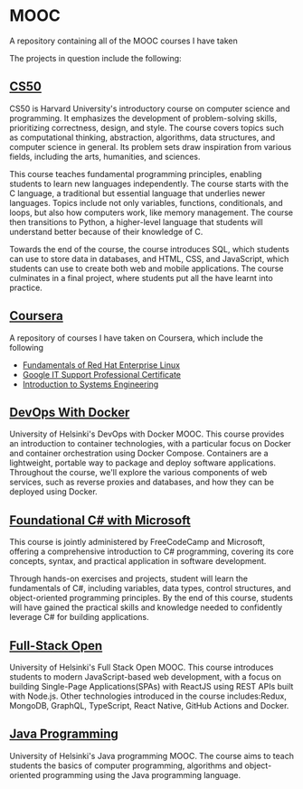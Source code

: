 # MOOC
A repository containing all of the MOOC courses I have taken

The projects in question include the following:

## [CS50](https://github.com/khkhiu/MOOC/tree/main/CS50)
CS50 is Harvard University's introductory course on computer science and programming. It emphasizes the development of problem-solving skills, prioritizing correctness, design, and style. The course covers topics such as computational thinking, abstraction, algorithms, data structures, and computer science in general. Its problem sets draw inspiration from various fields, including the arts, humanities, and sciences.

This course teaches fundamental programming principles, enabling students to learn new languages independently. The course starts with the C language, a traditional but essential language that underlies newer languages. Topics include not only variables, functions, conditionals, and loops, but also how computers work, like memory management. The course then transitions to Python, a higher-level language that students will understand better because of their knowledge of C.

Towards the end of the course, the course introduces SQL, which students can use to store data in databases, and HTML, CSS, and JavaScript, which students can use to create both web and mobile applications. The course culminates in a final project, where students put all the have learnt into practice.

## [Coursera](https://github.com/khkhiu/MOOC/tree/main/Coursera)
A repository of courses I have taken on Coursera, which include the following
- [Fundamentals of Red Hat Enterprise Linux](https://coursera.org/share/bd0e2c633d918f4133a205ee785a5f75)
- [Google IT Support Professional Certificate](https://coursera.org/share/a3e9432aa18866dbd435e264849f91d5)
- [Introduction to Systems Engineering](https://coursera.org/share/738fc84d17bbd3eec03c81aa32fddf31)

## [DevOps With Docker](https://github.com/khkhiu/MOOC/tree/main/Devops_with_Docker)
University of Helsinki's DevOps with Docker MOOC. This course provides an introduction to container technologies, with a particular focus on Docker and container orchestration using Docker Compose. Containers are a lightweight, portable way to package and deploy software applications. Throughout the course, we'll explore the various components of web services, such as reverse proxies and databases, and how they can be deployed using Docker.

## [Foundational C# with Microsoft](https://github.com/khkhiu/MOOC/tree/main/Foundational_C%23_with_Microsoft)
This course is jointly administered by FreeCodeCamp and Microsoft, offering a comprehensive introduction to C# programming, covering its core concepts, syntax, and practical application in software development.

Through hands-on exercises and projects, student will learn the fundamentals of C#, including variables, data types, control structures, and object-oriented programming principles. By the end of this course, students will have gained the practical skills and knowledge needed to confidently leverage C# for building applications.

## [Full-Stack Open](https://github.com/khkhiu/MOOC/tree/main/Full-Stack-Open) 
University of Helsinki's Full Stack Open MOOC. This course introduces students to modern JavaScript-based web development, with a focus on building Single-Page Applications(SPAs) with ReactJS using REST APIs built with Node.js. Other technologies introduced in the course includes:Redux, MongoDB, GraphQL, TypeScript, React Native, GitHub Actions and Docker.

## [Java Programming](https://github.com/khkhiu/MOOC/tree/main/Java_Programming)
University of Helsinki's Java programming MOOC. The course aims to teach students the basics of computer programming, algorithms and object-oriented programming using the Java programming language. 